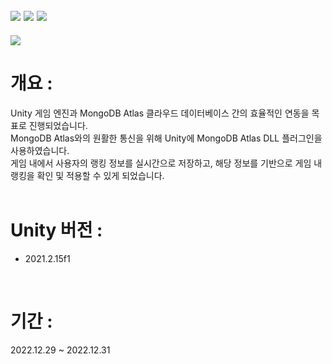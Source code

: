 ## <img src="https://img.shields.io/badge/unity-FFFFFF?style=for-the-badge&logo=unity&logoColor=black"> <img src="https://img.shields.io/badge/csharp-239120?style=for-the-badge&logo=CSharp&logoColor=white"> <img src="https://img.shields.io/badge/MongoDB-47A248?style=for-the-badge&logo=MongoDB&logoColor=white"> 

<img src="https://capsule-render.vercel.app/api?type=waving&color=auto&height=200&section=header&text=Unity_MongoAtlas&fontSize=40" />

# 개요 :
Unity 게임 엔진과 MongoDB Atlas 클라우드 데이터베이스 간의 효율적인 연동을 목표로 진행되었습니다. <br>
MongoDB Atlas와의 원활한 통신을 위해 Unity에 MongoDB Atlas DLL 플러그인을 사용하였습니다. <br>
게임 내에서 사용자의 랭킹 정보를 실시간으로 저장하고, 해당 정보를 기반으로 게임 내 랭킹을 확인 및 적용할 수 있게 되었습니다.<br>
<br>
# Unity 버전 :
- 2021.2.15f1

<br>

# 기간 : 
2022.12.29 ~ 2022.12.31
